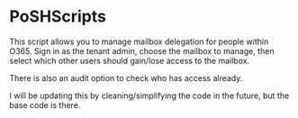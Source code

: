 # PoSHScripts

This script allows you to manage mailbox delegation for people within O365. Sign in as the tenant admin, choose the mailbox to manage, then select which other users should gain/lose
access to the mailbox. 

There is also an audit option to check who has access already. 

I will be updating this by cleaning/simplifying the code in the future, but the base code is there. 
